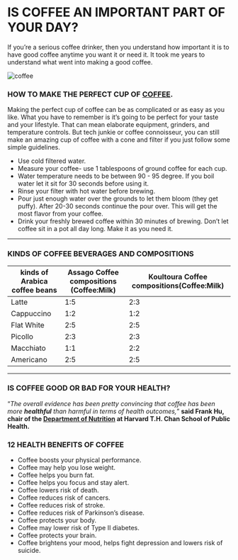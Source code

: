 # IS COFFEE AN IMPORTANT PART OF YOUR DAY?

If you’re a serious coffee drinker, then you understand how important it is to have good coffee anytime you want it or need it. It took me years to understand what went into making a good coffee.

![coffee](https://images.hindustantimes.com/rf/image_size_630x354/HT/p2/2019/12/18/Pictures/_6bb52392-2180-11ea-95dc-bf2b3eebb1f0.jpg)

### HOW TO MAKE THE PERFECT CUP OF [COFFEE](https://en.wikipedia.org/wiki/Coffee).


Making the perfect cup of coffee can be as complicated or as easy as you like. What you have to remember is it’s going to be perfect for your taste and your lifestyle.
That can mean elaborate equipment, grinders, and temperature controls. But tech junkie or coffee connoisseur, you can still make an amazing cup of coffee with a cone and filter if you just follow some simple guidelines.

- Use cold filtered water.
- Measure your coffee- use 1 tablespoons of ground coffee for each cup.
- Water temperature needs to be between 90 - 95 degree. If you boil water let it sit for 30 seconds before using it.
- Rinse your filter with hot water before brewing.
- Pour just enough water over the grounds to let them bloom (they get puffy). After 20-30 seconds continue the pour over. This will get the most flavor from your coffee.
- Drink your freshly brewed coffee within 30 minutes of brewing. Don’t let coffee sit in a pot all day long. Make it as you need it.

---
### KINDS OF COFFEE BEVERAGES AND COMPOSITIONS

|kinds of Arabica coffee beans|Assago Coffee compositions (Coffee:Milk)|Koultoura Coffee compositions(Coffee:Milk)|
| -------- |---|---|
|  Latte   |1:5|2:3|
|Cappuccino|1:2|1:2|
|Flat White|2:5|2:5|
|  Picollo |2:3|2:3|
| Macchiato|1:1|2:2|
| Americano|2:5|2:5|

---

### IS COFFEE GOOD OR BAD FOR YOUR HEALTH?
“*The overall evidence has been pretty convincing that coffee has been more **healthful** than harmful in terms of health outcomes,*” **said Frank Hu, chair of the [Department of Nutrition](https://www.hsph.harvard.edu/nutrition/) at **Harvard T.H.** Chan School of Public Health.**

### 12 HEALTH BENEFITS OF COFFEE

- Coffee boosts your physical performance. 
- Coffee may help you lose weight.
- Coffee helps you burn fat. 
- Coffee helps you focus and stay alert. 
- Coffee lowers risk of death.
- Coffee reduces risk of cancers.
- Coffee reduces risk of stroke.
- Coffee reduces risk of Parkinson’s disease.
- Coffee protects your body.
- Coffee may lower risk of Type II diabetes.
- Coffee protects your brain.
- Coffee brightens your mood, helps fight depression and lowers risk of suicide.
